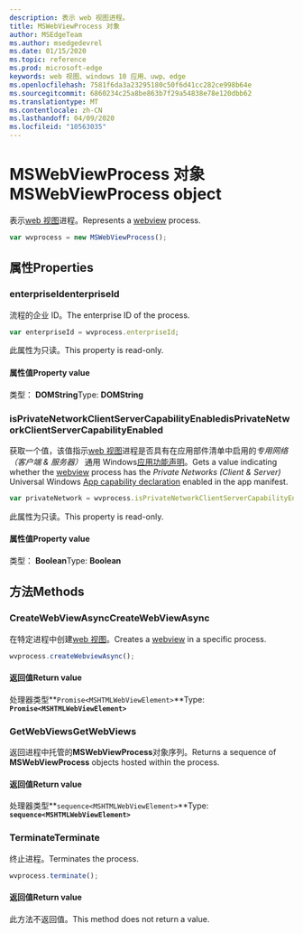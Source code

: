 ```yaml
---
description: 表示 web 视图进程。
title: MSWebViewProcess 对象
author: MSEdgeTeam
ms.author: msedgedevrel
ms.date: 01/15/2020
ms.topic: reference
ms.prod: microsoft-edge
keywords: web 视图、windows 10 应用、uwp、edge
ms.openlocfilehash: 7581f6da3a23295180c50f6d41cc282ce998b64e
ms.sourcegitcommit: 6860234c25a8be863b7f29a54838e78e120dbb62
ms.translationtype: MT
ms.contentlocale: zh-CN
ms.lasthandoff: 04/09/2020
ms.locfileid: "10563035"
---
```

# <span data-ttu-id="7e86f-104">MSWebViewProcess 对象</span><span class="sxs-lookup"><span data-stu-id="7e86f-104">MSWebViewProcess object</span></span>

<span data-ttu-id="7e86f-105">表示[web 视图](../webview.md)进程。</span><span class="sxs-lookup"><span data-stu-id="7e86f-105">Represents a [webview](../webview.md) process.</span></span>

```js
var wvprocess = new MSWebViewProcess();
```

## <span data-ttu-id="7e86f-106">属性</span><span class="sxs-lookup"><span data-stu-id="7e86f-106">Properties</span></span>

### <span data-ttu-id="7e86f-107">enterpriseId</span><span class="sxs-lookup"><span data-stu-id="7e86f-107">enterpriseId</span></span>

<span data-ttu-id="7e86f-108">流程的企业 ID。</span><span class="sxs-lookup"><span data-stu-id="7e86f-108">The enterprise ID of the process.</span></span>

```js
var enterpriseId = wvprocess.enterpriseId;
```

<span data-ttu-id="7e86f-109">此属性为只读。</span><span class="sxs-lookup"><span data-stu-id="7e86f-109">This property is read-only.</span></span>

#### <span data-ttu-id="7e86f-110">属性值</span><span class="sxs-lookup"><span data-stu-id="7e86f-110">Property value</span></span>
<span data-ttu-id="7e86f-111">类型： **DOMString**</span><span class="sxs-lookup"><span data-stu-id="7e86f-111">Type: **DOMString**</span></span>

### <span data-ttu-id="7e86f-112">isPrivateNetworkClientServerCapabilityEnabled</span><span class="sxs-lookup"><span data-stu-id="7e86f-112">isPrivateNetworkClientServerCapabilityEnabled</span></span>

<span data-ttu-id="7e86f-113">获取一个值，该值指示[web 视图](../webview.md)进程是否具有在应用部件清单中启用的*专用网络（客户端 & 服务器）* 通用 Windows[应用功能声明](/windows/uwp/packaging/app-capability-declarations)。</span><span class="sxs-lookup"><span data-stu-id="7e86f-113">Gets a value indicating whether the [webview](../webview.md) process has the *Private Networks (Client & Server)* Universal Windows [App capability declaration](/windows/uwp/packaging/app-capability-declarations) enabled in the app manifest.</span></span>

```js
var privateNetwork = wvprocess.isPrivateNetworkClientServerCapabilityEnabled;
```

<span data-ttu-id="7e86f-114">此属性为只读。</span><span class="sxs-lookup"><span data-stu-id="7e86f-114">This property is read-only.</span></span>

#### <span data-ttu-id="7e86f-115">属性值</span><span class="sxs-lookup"><span data-stu-id="7e86f-115">Property value</span></span>
<span data-ttu-id="7e86f-116">类型： **Boolean**</span><span class="sxs-lookup"><span data-stu-id="7e86f-116">Type: **Boolean**</span></span>

## <span data-ttu-id="7e86f-117">方法</span><span class="sxs-lookup"><span data-stu-id="7e86f-117">Methods</span></span>

### <span data-ttu-id="7e86f-118">CreateWebViewAsync</span><span class="sxs-lookup"><span data-stu-id="7e86f-118">CreateWebViewAsync</span></span>

<span data-ttu-id="7e86f-119">在特定进程中创建[web 视图](../webview.md)。</span><span class="sxs-lookup"><span data-stu-id="7e86f-119">Creates a [webview](../webview.md) in a specific process.</span></span>

```js
wvprocess.createWebviewAsync();
```

#### <span data-ttu-id="7e86f-120">返回值</span><span class="sxs-lookup"><span data-stu-id="7e86f-120">Return value</span></span>

<span data-ttu-id="7e86f-121">处理器类型**`Promise<MSHTMLWebViewElement>`**</span><span class="sxs-lookup"><span data-stu-id="7e86f-121">Type: **`Promise<MSHTMLWebViewElement>`**</span></span>

### <span data-ttu-id="7e86f-122">GetWebViews</span><span class="sxs-lookup"><span data-stu-id="7e86f-122">GetWebViews</span></span>

<span data-ttu-id="7e86f-123">返回进程中托管的**MSWebViewProcess**对象序列。</span><span class="sxs-lookup"><span data-stu-id="7e86f-123">Returns a sequence of **MSWebViewProcess** objects hosted within the process.</span></span>

#### <span data-ttu-id="7e86f-124">返回值</span><span class="sxs-lookup"><span data-stu-id="7e86f-124">Return value</span></span>

<span data-ttu-id="7e86f-125">处理器类型**`sequence<MSHTMLWebViewElement>`**</span><span class="sxs-lookup"><span data-stu-id="7e86f-125">Type: **`sequence<MSHTMLWebViewElement>`**</span></span>

### <span data-ttu-id="7e86f-126">Terminate</span><span class="sxs-lookup"><span data-stu-id="7e86f-126">Terminate</span></span>

<span data-ttu-id="7e86f-127">终止进程。</span><span class="sxs-lookup"><span data-stu-id="7e86f-127">Terminates the process.</span></span>

```js
wvprocess.terminate();
```

#### <span data-ttu-id="7e86f-128">返回值</span><span class="sxs-lookup"><span data-stu-id="7e86f-128">Return value</span></span>

<span data-ttu-id="7e86f-129">此方法不返回值。</span><span class="sxs-lookup"><span data-stu-id="7e86f-129">This method does not return a value.</span></span>
